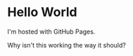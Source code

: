<html>

<head>
<link rel="shortcut icon" href="/favicon.ico" /></head>

<body>
<h1>Hello World</h1>
<p>I'm hosted with GitHub Pages.</p>
  <p>Why isn't this working the way it should?</p>

</body>

</html>
